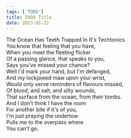 ```yaml
---
tags: ['TODO']
title: TODO Title
date: 2023-05-22
---
```


The Ocean Has Teeth Trapped In It's Techtonics  
You know that feeling that you have,  
When you meet the fleeting flicker  
Of a passing glance, that speaks to you,  
Says you've missed your chance?  
Well I'd mark your hand, but I'm defanged,  
And my lockjawed maw upon your wrist,  
Would only serve reminders of flavours missed,  
Of blood, and salt, and silty wounds,  
That surface from the ocean, from their tombs.  
And I don't think I have the room  
For another bite if it's of you,  
I'm just praying the undertow  
Pulls me to the overpass where  
You can't go.  
